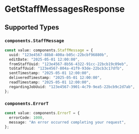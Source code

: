 # GetStaffMessagesResponse


## Supported Types

### `components.StaffMessage`

```typescript
const value: components.StaffMessage = {
  uuid: "123e4567-88b8-400a-b05c-22bcbf96880b",
  editDate: "2025-05-01 12:00:00",
  fromStaffUuid: "123e4567-8b56-4322-91cc-22bcb19c09eb",
  toStaffUuid: "123e4567-804a-41f9-93de-22bcb3c17dfb",
  sentTimestamp: "2025-05-01 12:00:00",
  deliveredTimestamp: "2025-05-01 12:00:00",
  readTimestamp: "2025-05-01 12:00:00",
  regardingJobUuid: "123e4567-3901-4c79-9ea5-22bcb9c2d7ab",
};
```

### `components.ErrorT`

```typescript
const value: components.ErrorT = {
  errorCode: 1000,
  message: "An error occurred completing your request",
};
```

